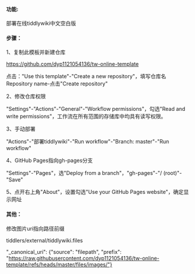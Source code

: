 #### 功能:

部署在线tiddlywiki中文空白版

#### 步骤：

1、复制此模板并新建仓库

https://github.com/dyp1121054136/tw-online-template

点击："Use this template"-"Create a new repository"，填写仓库名 Repository name-点击"Create repository"

2、修改仓库权限

"Settings"-"Actions"-"General"-"Workflow permissions"，勾选"Read and write permissions"，工作流在所有范围的存储库中均具有读写权限。

3、手动部署

"Actions"-"部署tiddlywiki"-"Run workflow"-"Branch: master"-"Run workflow"

4、GitHub Pages指向gh-pages分支

"Settings"-"Pages"，选"Deploy from a branch"，"gh-pages"-"/ (root)"-"Save"

5、点开右上角"About"，设置勾选"Use your GitHub Pages website"，确定显示网址

#### 其他：

修改图片uri指向路径前缀

tiddlers/external/tiddlywiki.files

"_canonical_uri": {"source": "filepath", "prefix": "https://raw.githubusercontent.com/dyp1121054136/tw-online-template/refs/heads/master/files/images/"}
